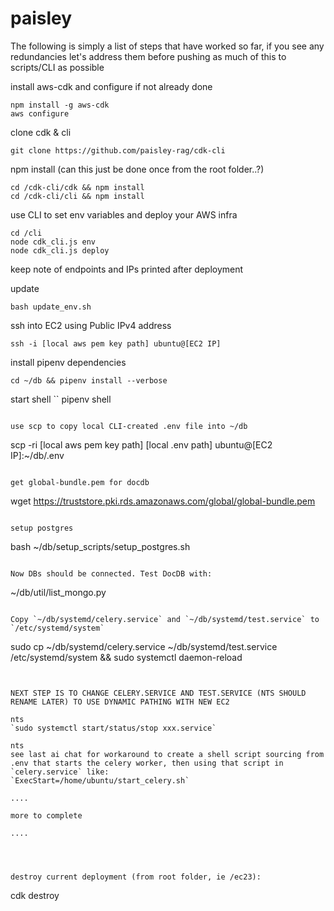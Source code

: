 # paisley

The following is simply a list of steps that have worked so far, if you see any redundancies let's address them before pushing as much of this to scripts/CLI as possible

install aws-cdk and configure if not already done
```
npm install -g aws-cdk
aws configure
```

clone cdk & cli
```
git clone https://github.com/paisley-rag/cdk-cli
```

npm install (can this just be done once from the root folder..?)
```
cd /cdk-cli/cdk && npm install
cd /cdk-cli/cli && npm install
```

use CLI to set env variables and deploy your AWS infra
```
cd /cli
node cdk_cli.js env
node cdk_cli.js deploy
```
keep note of endpoints and IPs printed after deployment


update
```
bash update_env.sh
```

ssh into EC2 using Public IPv4 address
```
ssh -i [local aws pem key path] ubuntu@[EC2 IP]
```

install pipenv dependencies
```
cd ~/db && pipenv install --verbose
```

start shell
``
pipenv shell
```

use scp to copy local CLI-created .env file into ~/db
```
scp -ri [local aws pem key path] [local .env path] ubuntu@[EC2 IP]:~/db/.env
```

get global-bundle.pem for docdb
```
wget https://truststore.pki.rds.amazonaws.com/global/global-bundle.pem
```

setup postgres
```
bash ~/db/setup_scripts/setup_postgres.sh
```

Now DBs should be connected. Test DocDB with:
```
~/db/util/list_mongo.py
```

Copy `~/db/systemd/celery.service` and `~/db/systemd/test.service` to `/etc/systemd/system`
```
sudo cp ~/db/systemd/celery.service ~/db/systemd/test.service /etc/systemd/system && sudo systemctl daemon-reload
```


NEXT STEP IS TO CHANGE CELERY.SERVICE AND TEST.SERVICE (NTS SHOULD RENAME LATER) TO USE DYNAMIC PATHING WITH NEW EC2

nts
`sudo systemctl start/status/stop xxx.service`

nts
see last ai chat for workaround to create a shell script sourcing from .env that starts the celery worker, then using that script in `celery.service` like:
`ExecStart=/home/ubuntu/start_celery.sh`

....

more to complete

....




destroy current deployment (from root folder, ie /ec23):
```
cdk destroy
```
